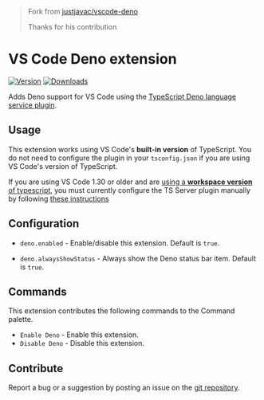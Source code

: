 > Fork from [justjavac/vscode-deno](https://github.com/justjavac/vscode-deno)
>
> Thanks for his contribution

# VS Code Deno extension

[![Version](https://vsmarketplacebadge.apphb.com/version/axetroy.vscode-deno.svg)](https://marketplace.visualstudio.com/items?itemName=axetroy.vscode-deno)
[![Downloads](https://vsmarketplacebadge.apphb.com/downloads/axetroy.vscode-deno.svg)](https://marketplace.visualstudio.com/items?itemName=axetroy.vscode-deno)

Adds Deno support for VS Code using the [TypeScript Deno language service plugin](typescript-deno-plugin).

## Usage

This extension works using VS Code's **built-in version** of TypeScript. You do not need to configure the plugin in your `tsconfig.json` if you are using VS Code's version of TypeScript.

If you are using VS Code 1.30 or older and are [using a **workspace version** of typescript](https://code.visualstudio.com/Docs/languages/typescript#_using-newer-typescript-versions), you must currently configure the TS Server plugin manually by following [these instructions](https://github.com/justjavac/typescript-deno-plugin#configuration)

## Configuration

- `deno.enabled` - Enable/disable this extension. Default is `true`.

- `deno.alwaysShowStatus` - Always show the Deno status bar item. Default is `true`.

## Commands

This extension contributes the following commands to the Command palette.

- `Enable Deno` - Enable this extension.
- `Disable Deno` - Disable this extension.

## Contribute

Report a bug or a suggestion by posting an issue on the [git repository](https://github.com/axetroy/vscode-deno).
